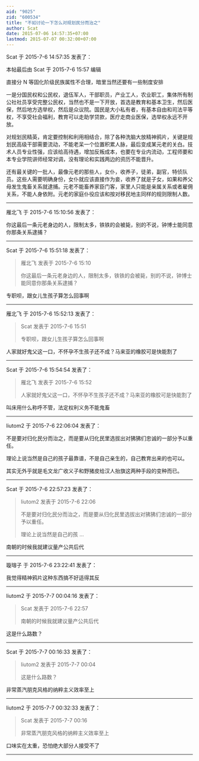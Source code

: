 ```yaml
---
aid: "9025"
zid: "600534"
title: "不如讨论一下怎么对规划民分而治之"
author: Scat
date: 2015-07-06 14:57:35+07:00
lastmod: 2015-07-07 00:32:00+07:00
---
```


Scat 于 2015-7-6 14:57:35 发表了：

本帖最后由 Scat 于 2015-7-6 15:57 编辑

直接分 N 等固化阶级民族属性不合理，暗里当然还要有一些制度安排

一是分国民权和公民权，退伍军人，干部职员，产业工人，农业职工，集体所有制公社社员享受完整公民权，当然也不是一下开放，首选是教育和基本卫生，然后医保，然后地方选举权，然后是众议院。国民是大小私有者，有基本自由和司法平等权，不享受社会福利，教育可以走助学贷款，医疗走商业医保，选举权永远不开放。

对规划民精英，肯定要控制和利用相结合，除了各种洗脑大放精神鸦片，关键是规划民高级干部需要流动，不能老呆一个位置积累人脉，最后变成某元老的关白。技术人员专业性强，应该给高待遇，增加反叛成本，也要在专业内流动，工程师要和本专业学院讲师经常对调，没有理论和实践两边的资历不能晋升。

还有最关键的一批人，最像元老的那些人，女仆，收养子，徒弟，副官，特侦队员。这些人需要明确身份，女仆就应该直接作为妾，收养了就是子女，如果和养父母发生鬼畜关系就逮捕。元老不能畜养家臣门客，家里人只能是亲属关系或者雇佣关系，不能人身依附。元老的家庭仆役应该和按对移民地主同样的规则限制人数。

---

雁北飞 于 2015-7-6 15:10:56 发表了：

你这最后一条元老身边的人，限制太多，铁铁的会被毙，别的不说，钟博士能同意你那条关系逮捕？

---

Scat 于 2015-7-6 15:51:18 发表了：

> 雁北飞 发表于 2015-7-6 15:10
>
> 你这最后一条元老身边的人，限制太多，铁铁的会被毙，别的不说，钟博士能同意你那条关系逮捕？

专职呗，跟女儿生孩子算怎么回事啊

---

雁北飞 于 2015-7-6 15:52:13 发表了：

> Scat 发表于 2015-7-6 15:51
>
> 专职呗，跟女儿生孩子算怎么回事啊

人家就好鬼父这一口，不怀孕不生孩子还不成？马来亚的橡胶可是快能割了

---

Scat 于 2015-7-6 15:54:54 发表了：

> 雁北飞 发表于 2015-7-6 15:52
>
> 人家就好鬼父这一口，不怀孕不生孩子还不成？马来亚的橡胶可是快能割了

叫床用什么称呼不管，法定权利义务不能鬼畜

---

liutom2 于 2015-7-6 22:06:04 发表了：

不是要对归化民分而治之，而是要从归化民里选拔出对狒狒们忠诚的一部分予以重任。

理论上说当然是自己的孩子最靠谱，不是自己亲生的，自己教育出来的也可以。

其实无外乎就是毛文龙广收义子和野猪皮给汉人抬旗这两种手段的变种而已。

---

Scat 于 2015-7-6 22:57:23 发表了：

> liutom2 发表于 2015-7-6 22:06
>
> 不是要对归化民分而治之，而是要从归化民里选拔出对狒狒们忠诚的一部分予以重任。
>
> 理论上说当然是自己的孩 ...

南朝的时候我就建议量产公共后代

---

璇瑢子 于 2015-7-6 23:22:41 发表了：

我觉得精神鸦片这种东西搞不好适得其反

---

liutom2 于 2015-7-7 00:04:16 发表了：

> Scat 发表于 2015-7-6 22:57
>
> 南朝的时候我就建议量产公共后代

这是什么路数？

---

Scat 于 2015-7-7 00:16:33 发表了：

> liutom2 发表于 2015-7-7 00:04
>
> 这是什么路数？

非常蒸汽朋克风格的纳粹主义效率至上

---

liutom2 于 2015-7-7 00:32:33 发表了：

> Scat 发表于 2015-7-7 00:16
>
> 非常蒸汽朋克风格的纳粹主义效率至上

口味实在太重，恐怕绝大部分人接受不了

---
